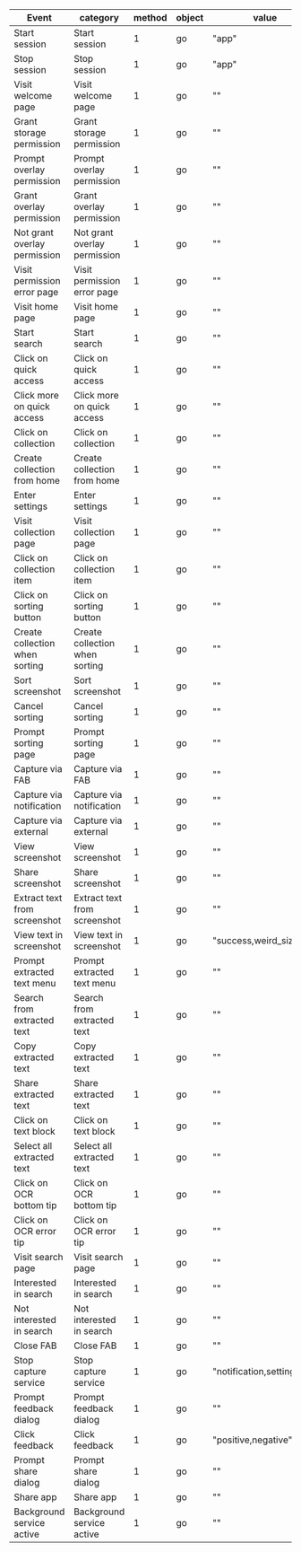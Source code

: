 | Event | category | method | object | value | extra |
| ---- | ---- | ---- | ---- | ---- | ---- |
|Start session|Start session|1|go|"app"|"" 
|Stop session|Stop session|1|go|"app"|"" 
|Visit welcome page|Visit welcome page|1|go|""|"" 
|Grant storage permission|Grant storage permission|1|go|""|"times=times," 
|Prompt overlay permission|Prompt overlay permission|1|go|""|"" 
|Grant overlay permission|Grant overlay permission|1|go|""|"" 
|Not grant overlay permission|Not grant overlay permission|1|go|""|"" 
|Visit permission error page|Visit permission error page|1|go|""|"" 
|Visit home page|Visit home page|1|go|""|"" 
|Start search|Start search|1|go|""|"" 
|Click on quick access|Click on quick access|1|go|""|"on=index," 
|Click more on quick access|Click more on quick access|1|go|""|"" 
|Click on collection|Click on collection|1|go|""|"" 
|Create collection from home|Create collection from home|1|go|""|"" 
|Enter settings|Enter settings|1|go|""|"" 
|Visit collection page|Visit collection page|1|go|""|"on=collection_name," 
|Click on collection item|Click on collection item|1|go|""|"on=collection_name," 
|Click on sorting button|Click on sorting button|1|go|""|"" 
|Create collection when sorting|Create collection when sorting|1|go|""|"" 
|Sort screenshot|Sort screenshot|1|go|""|"on=collection_name,mode=single,multiple," 
|Cancel sorting|Cancel sorting|1|go|""|"mode=single,multiple," 
|Prompt sorting page|Prompt sorting page|1|go|""|"mode=single,multiple," 
|Capture via FAB|Capture via FAB|1|go|""|"" 
|Capture via notification|Capture via notification|1|go|""|"" 
|Capture via external|Capture via external|1|go|""|"" 
|View screenshot|View screenshot|1|go|""|"" 
|Share screenshot|Share screenshot|1|go|""|"" 
|Extract text from screenshot|Extract text from screenshot|1|go|""|"" 
|View text in screenshot|View text in screenshot|1|go|"success,weird_size,fail"|"message=empty or failing reason," 
|Prompt extracted text menu|Prompt extracted text menu|1|go|""|"" 
|Search from extracted text|Search from extracted text|1|go|""|"" 
|Copy extracted text|Copy extracted text|1|go|""|"" 
|Share extracted text|Share extracted text|1|go|""|"" 
|Click on text block|Click on text block|1|go|""|"" 
|Select all extracted text|Select all extracted text|1|go|""|"" 
|Click on OCR bottom tip|Click on OCR bottom tip|1|go|""|"" 
|Click on OCR error tip|Click on OCR error tip|1|go|""|"message=ui message," 
|Visit search page|Visit search page|1|go|""|"" 
|Interested in search|Interested in search|1|go|""|"" 
|Not interested in search|Not interested in search|1|go|""|"" 
|Close FAB|Close FAB|1|go|""|"" 
|Stop capture service|Stop capture service|1|go|"notification,settings"|"" 
|Prompt feedback dialog|Prompt feedback dialog|1|go|""|"from=prompt,settings,trigger=capture,sort,ocr," 
|Click feedback|Click feedback|1|go|"positive,negative"|"from=prompt,settings,trigger=capture,sort,ocr," 
|Prompt share dialog|Prompt share dialog|1|go|""|"from=prompt,settings,trigger=capture,sort,ocr," 
|Share app|Share app|1|go|""|"from=prompt,settings,trigger=capture,sort,ocr," 
|Background service active|Background service active|1|go|""|"" 
